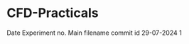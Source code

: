 # CFD-Practicals
Date            Experiment no.     Main filename    commit id
29-07-2024            1            
